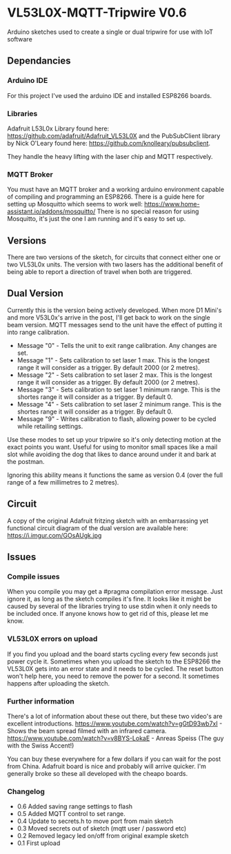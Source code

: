 # VL53L0X-MQTT-Tripwire V0.6
Arduino sketches used to create a single or dual tripwire for use with IoT software

## Dependancies

### Arduino IDE
For this project I've used the arduino IDE and installed ESP8266 boards.

### Libraries
Adafruit L53L0x Library found here: https://github.com/adafruit/Adafruit_VL53L0X and the
PubSubClient library by Nick O'Leary found here: https://github.com/knolleary/pubsubclient.

They handle the heavy lifting with the laser chip and MQTT respectively.

### MQTT Broker

You must have an MQTT broker and a working arduino environment capable of compiling and programming an ESP8266.
There is a guide here for setting up Mosquitto which seems to work well: https://www.home-assistant.io/addons/mosquitto/
There is no special reason for using Mosquitto, it's just the one I am running and it's easy to set up.

## Versions

There are two versions of the sketch, for circuits that connect either one or two VL53L0x units.  The version with two
lasers has the additional benefit of being able to report a direction of travel when both are triggered.

## Dual Version

Currently this is the version being actively developed.  When more D1 Mini's and more V53L0x's arrive in the post, I'll get back to work on the single beam version.  MQTT messages send to the unit have the effect of putting it into range calibration.

- Message "0" - Tells the unit to exit range calibration.  Any changes are set.
- Message "1" - Sets calibration to set laser 1 max.  This is the longest range it will consider as a trigger.  By default 2000 (or 2 metres).
- Message "2" - Sets calibration to set laser 2 max.  This is the longest range it will consider as a trigger.  By default 2000 (or 2 metres).
- Message "3" - Sets calibration to set laser 1 minimum range.  This is the shortes range it will consider as a trigger.  By default 0.
- Message "4" - Sets calibration to set laser 2 minimum range.  This is the shortes range it will consider as a trigger.  By default 0.
- Message "9" - Writes calibration to flash, allowing power to be cycled while retailing settings.

Use these modes to set up your tripwire so it's only detecting motion at the exact points you want.  Useful for using to monitor small spaces like a mail slot while avoiding the dog that likes to dance around under it and bark at the postman.

Ignoring this ability means it functions the same as version 0.4 (over the full range of a few millimetres to 2 metres).

## Circuit
A copy of the original Adafruit fritzing sketch with an embarrassing yet functional circuit diagram of the dual version are available here: https://i.imgur.com/GOsAUgk.jpg

## Issues

### Compile issues

When you compile you may get a #pragma compilation error message.  Just ignore it, as long as the sketch compiles
it's fine.  It looks like it might be caused by several of the libraries trying to use stdin when it only needs to be 
included once.  If anyone knows how to get rid of this, please let me know.

### VL53L0X errors on upload

If you find you upload and the board starts cycling every few seconds just power cycle it.  Sometimes when you upload
the sketch to the ESP8266 the VL53L0X gets into an error state and it needs to be cycled.  The reset button won't help
here, you need to remove the power for a second.  It sometimes happens after uploading the sketch.

### Further information

There's a lot of information about these out there, but these two video's are excellent introductions.
https://www.youtube.com/watch?v=gGtD93wb7xI - Shows the beam spread filmed with an infrared camera.
https://www.youtube.com/watch?v=v8BYS-LokaE - Anreas Speiss (The guy with the Swiss Accent!)

You can buy these everywhere for a few dollars if you can wait for the post from China.  Adafruit board is nice
and probably will arrive quicker.  I'm generally broke so these all developed with the cheapo boards.

### Changelog

- 0.6 Added saving range settings to flash
- 0.5 Added MQTT control to set range.
- 0.4 Update to secrets.h to move port from main sketch
- 0.3 Moved secrets out of sketch (mqtt user / password etc)
- 0.2 Removed legacy led on/off from original example sketch 
- 0.1 First upload
